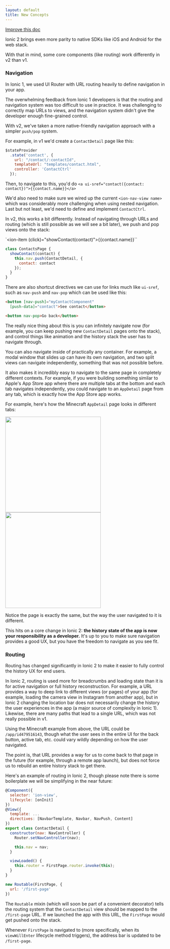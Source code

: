 ```yaml
---
layout: default
title: New Concepts
---
```

<div class="improve-docs">
  <a href='https://github.com/driftyco/ionic-site/edit/ionic2/docs/v2/ui/new-concepts.md'>
    Improve this doc
  </a>
</div>

Ionic 2 brings even more parity to native SDKs like iOS and Android for the web stack.

With that in mind, some core components (like routing) work differently in v2 than v1.

### Navigation

In Ionic 1, we used UI Router with URL routing heavily to define navigation in your app.

The overwhelming feedback from Ionic 1 developers is that the routing and navigation
system was too difficult to use in practice. It was challenging to correctly map
URLs to views, and the navigation system didn't give the developer enough fine-grained control.

With v2, we've taken a more native-friendly navigation approach with a simpler `push/pop` system.

For example, in v1 we'd create a `ContactDetail` page like this:

```javascript
$stateProvider
  .state('contact', {
    url: "/contact/:contactId",
    templateUrl: "templates/contact.html",
    controller: 'ContactCtrl'
  });
```

Then, to navigate to this, you'd do `<a ui-sref="contact({contact: contact})">{{contact.name}}</a>`

We'd also need to make sure we wired up the current `<ion-nav-view name>` which was considerably more
challenging when using nested navigation. Last but not least, we'd need to define and implement `ContactCtrl`.

In v2, this works a bit differently. Instead of navigating through URLs and routing (which is still
  possible as we will see a bit later), we push and pop views onto the stack:

`<ion-item (click)="showContact(contact)">{{contact.name}}</ion-item>``

```javascript
class ContactsPage {
  showContact(contact) {
    this.nav.push(ContactDetail, {
      contact: contact
    });
  }
}
```

There are also shortcut directives we can use for links much like `ui-sref`, such as
`nav-push` and `nav-pop` which can be used like this:

```html
<button [nav-push]="myContactComponent"
  [push-data]="contact">See contact</button>
```

```html
<button nav-pop>Go back</button>
```

The really nice thing about this is you can infinitely navigate now (for example,
  you can keep pushing new `ContactDetail` pages onto the stack), and
control things like animation and the history stack the user has to navigate through.

You can also navigate inside of practically any container. For example, a modal window that slides up
can have its own navigation, and two split views can navigate independently, something
that was not possible before.

It also makes it incredibly easy to navigate to the same page in completely different
contexts. For example, if you were building something similar to Apple's App Store
app where there are multiple tabs at the bottom and each tab navigates independently,
you could navigate to an `AppDetail` page from any tab, which is exactly how the App Store app works.

For example, here's how the Minecraft `AppDetail` page looks in different tabs:

<img src="http://ionic-io-assets.s3.amazonaws.com/images/mc1.PNG" width="300" style="width: 300px">
<img src="http://ionic-io-assets.s3.amazonaws.com/images/mc2.PNG" width="300" style="width: 300px">

Notice the page is exactly the same, but the way the user navigated to it is different.

This hits on a core change in Ionic 2: __the history state of the app is now your
responsibility as a developer.__ It's up to you to make sure navigation provides
a good UX, but you have the freedom to navigate as you see fit.

### Routing

Routing has changed significantly in Ionic 2 to make it easier to fully control the
history UX for end users.

In Ionic 2, routing is used more for breadcrumbs and loading state than it is for active
navigation or full history reconstruction. For example, a URL provides a way to deep link to different views (or pages) of
your app (for example, loading the camera view in Instagram from another app),
but in Ionic 2 changing the location bar does not necessarily change the history the user
experiences in the app (a major source of complexity in Ionic 1). Likewise, there
are many paths that lead to a single URL, which was not really possible in v1.

Using the Minecraft example from above, the URL could be `/app/id479516143`, though
what the user sees in the entire UI for the back button, active tab, etc. could vary wildly
depending on how the user navigated.

The point is, that URL provides a way for us to come back to that page in the future (for example,
through a remote app launch), but does not force us to rebuild an entire history stack to get there.

Here's an example of routing in Ionic 2, though please note there is some boilerplate
we will be simplifying in the near future:

```javascript
@Component({
  selector: 'ion-view',
  lifecycle: [onInit]
})
@View({
  template: ...
  directives: [NavbarTemplate, Navbar, NavPush, Content]
})
export class ContactDetail {
  constructor(nav: NavController) {
    Router.setNavController(nav);

    this.nav = nav;
  }

  viewLoaded() {
    this.router = FirstPage.router.invoke(this);
  }
}

new Routable(FirstPage, {
  url: '/first-page'
})
```

The `Routable` mixin (which will soon be part of a convenient decorator) tells the routing system
that the `ContactDetail` view should be mapped to the `/first-page` URL. If we launched the app
with this URL, the `FirstPage` would get pushed onto the stack.

Whenever `FirstPage` is navigated to (more specifically, when its `viewWillEnter` lifecycle method triggers),
the address bar is updated to be `/first-page`.

